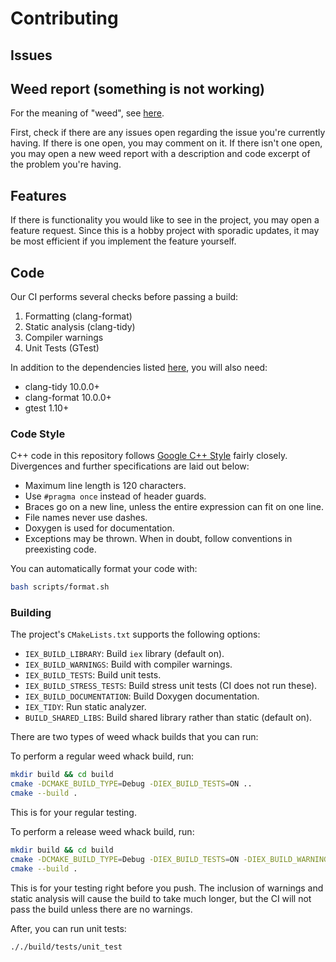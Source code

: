 # Contributing

## Issues

## Weed report (something is not working)

For the meaning of "weed", see [here](https://github.com/maxitg/SetReplace/blob/master/.github/CONTRIBUTING.md#weed-reports-something-is-not-working).

First, check if there are any issues open regarding the issue you're currently having. If there is one open, you may comment on it. If there isn't one open, you may open a new weed report with a description and code excerpt of the problem you're having.

## Features

If there is functionality you would like to see in the project, you may open a feature request. Since this is a hobby project with sporadic updates, it may be most efficient if you implement the feature yourself. 

## Code

Our CI performs several checks before passing a build:
1. Formatting (clang-format)
2. Static analysis (clang-tidy)
3. Compiler warnings
4. Unit Tests (GTest)

In addition to the dependencies listed [here](../README.md#Dependencies), you will also need:
* clang-tidy 10.0.0+
* clang-format 10.0.0+
* gtest 1.10+

### Code Style
C++ code in this repository follows [Google C++ Style](https://google.github.io/styleguide/cppguide.html) fairly closely. Divergences and further specifications are laid out below:
* Maximum line length is 120 characters.
* Use `#pragma once` instead of header guards.
* Braces go on a new line, unless the entire expression can fit on one line.
* File names never use dashes.
* Doxygen is used for documentation.
* Exceptions may be thrown.
When in doubt, follow conventions in preexisting code.

You can automatically format your code with:
```bash
bash scripts/format.sh
```

### Building
The project's `CMakeLists.txt` supports the following options:
* `IEX_BUILD_LIBRARY`: Build `iex` library (default on).
* `IEX_BUILD_WARNINGS`: Build with compiler warnings.
* `IEX_BUILD_TESTS`: Build unit tests.
* `IEX_BUILD_STRESS_TESTS`: Build stress unit tests (CI does not run these).
* `IEX_BUILD_DOCUMENTATION`: Build Doxygen documentation.
* `IEX_TIDY`: Run static analyzer.
* `BUILD_SHARED_LIBS`: Build shared library rather than static (default on).

There are two types of weed whack builds that you can run:

To perform a regular weed whack build, run:
```bash
mkdir build && cd build
cmake -DCMAKE_BUILD_TYPE=Debug -DIEX_BUILD_TESTS=ON ..
cmake --build .
```

This is for your regular testing.

To perform a release weed whack build, run:
```bash
mkdir build && cd build
cmake -DCMAKE_BUILD_TYPE=Debug -DIEX_BUILD_TESTS=ON -DIEX_BUILD_WARNINGS=ON -DIEX_TIDY=ON ..
cmake --build .
```

This is for your testing right before you push. The inclusion of warnings and static analysis will cause the build to take much longer, but the CI will not pass the build unless there are no warnings.

After, you can run unit tests:
```bash
././build/tests/unit_test
```